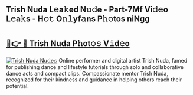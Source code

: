 ## Trish Nuda L𝚎a𝚔ed N𝚞𝚍e - Part-7Mf Vi𝚍𝚎o L𝚎a𝚔s - H𝚘𝚝 O𝚗𝚕yf𝚊ns P𝚑𝚘tos niNgg

# <h2><a href="http://kf4mz73.oniu.top/?m=Trish+Nuda">🔗👉 🔴 Trish Nuda P𝚑ot𝚘𝚜 V𝚒d𝚎o</a></h2>

[![Trish Nuda Nu𝚍e𝚜](https://i.imgur.com/0qMVB7G.gif)](http://kf4mz73.oniu.top/?m=Trish+Nuda)
Online performer and digital artist Trish Nuda, famed for publishing dance and lifestyle tutorials through solo and collaborative dance acts and compact clips. Compassionate mentor Trish Nuda, recognized for their kindness and guidance in helping others reach their potential.  

